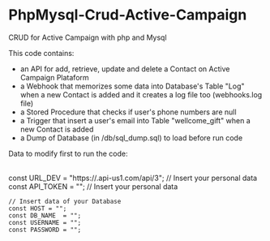 # PhpMysql-Crud-Active-Campaign
CRUD for Active Campaign with php and Mysql

<p>This code contains:
    <ul>
        <li>an API for add, retrieve, update and delete a Contact on Active Campaign Plataform</li>
        <li>a Webhook that memorizes some data into Database's Table "Log" when a new Contact is added and it creates a log file too (webhooks.log file)</li>
        <li>a Stored Procedure that checks if user's phone numbers are null</li>
        <li>a Trigger that insert a user's email into Table "wellcome_gift" when a new Contact is added</li>
        <li>a Dump of Database (in /db/sql_dump.sql) to load before run code</li>
    </ul>
</p>

<p>Data to modify first to run the code:</p>
<p>
    <br /> const URL_DEV = "https://<your-account>.api-us1.com/api/3";  // Insert your personal data
    <br /> const API_TOKEN = "<Insert your API TOKEN>"; // Insert your personal data

    
    // Insert data of your Database
    const HOST = "";
    const DB_NAME  = "";
    const USERNAME = "";
    const PASSWORD = "";
</p>
